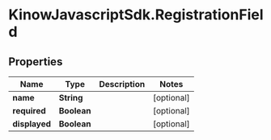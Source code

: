 # KinowJavascriptSdk.RegistrationField

## Properties
Name | Type | Description | Notes
------------ | ------------- | ------------- | -------------
**name** | **String** |  | [optional] 
**required** | **Boolean** |  | [optional] 
**displayed** | **Boolean** |  | [optional] 


